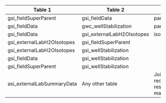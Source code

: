 |Table 1|Table 2|Join by field(s)|
|------------------------|------------------------|-------------------------------|
gsi_fieldSuperParent|gsi_fieldData|parentSampleID
gsi_fieldData|gwc_wellStabilization|parentSampleID
gsi_fieldData|gsi_externalLabH2OIsotopes|isotopeH2OSampleID
gsi_externalLabH2OIsotopes|gsi_fieldSuperParent|
gsi_externalLabH2OIsotopes|gsi_wellStabilization|
gsi_fieldData|gsi_wellStabilization|
gsi_fieldSuperParent|gsi_wellStabilization|
asi_externalLabSummaryData|Any other table|Join not recommended. Data resolution does not match other tables.
